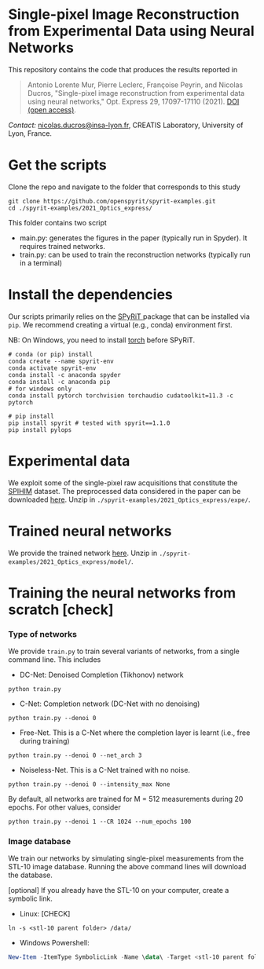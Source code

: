 # Single-pixel Image Reconstruction from Experimental Data using Neural Networks 

This repository contains the code that produces the results reported in

> Antonio Lorente Mur, Pierre Leclerc, Françoise Peyrin, and Nicolas Ducros, "Single-pixel image reconstruction from experimental data using neural networks," Opt. Express 29, 17097-17110 (2021). [DOI (open access)](https://doi.org/10.1364/OE.424228).

*Contact:* [nicolas.ducros@insa-lyon.fr](mailto:nicolas.ducros@insa-lyon.fr), CREATIS Laboratory, University of Lyon, France.

# Get the scripts

Clone the repo and navigate to the folder that corresponds to this study

```shell
git clone https://github.com/openspyrit/spyrit-examples.git
cd ./spyrit-examples/2021_Optics_express/
```

This folder contains two script

* main.py:  generates the figures in the paper  (typically run in Spyder). It requires trained networks.
* train.py: can be used to train the reconstruction networks (typically run in a terminal)

# Install the dependencies

Our scripts primarily relies on the [SPyRiT ](https://github.com/openspyrit/spyrit) package that can be installed via `pip`. We recommend creating a virtual (e.g., conda) environment first.

NB: On Windows, you need to install [torch](https://pytorch.org/get-started/locally/) before SPyRiT.

```shell
# conda (or pip) install
conda create --name spyrit-env
conda activate spyrit-env
conda install -c anaconda spyder 
conda install -c anaconda pip
# for windows only
conda install pytorch torchvision torchaudio cudatoolkit=11.3 -c pytorch

# pip install
pip install spyrit # tested with spyrit==1.1.0
pip install pylops
```

# Experimental data

We exploit some of the single-pixel raw acquisitions that constitute the [SPIHIM](https://github.com/openspyrit/spihim) dataset. The preprocessed data considered in the paper can be downloaded [here](https://www.creatis.insa-lyon.fr/~ducros/spyritexamples/2021_OpticsExpress/expe.zip). Unzip in `./spyrit-examples/2021_Optics_express/expe/`. 

# Trained neural networks

We provide the trained network [here](https://www.creatis.insa-lyon.fr/~ducros/spyritexamples/2021_OpticsExpress/model.zip). Unzip in `./spyrit-examples/2021_Optics_express/model/`. 

# Training the neural networks from scratch [check]

### Type of networks

We provide `train.py` to train several variants of networks, from a single command line. This includes

* DC-Net: Denoised Completion (Tikhonov) network

```shell
python train.py
```

* C-Net: Completion network (DC-Net with no denoising)

```shell
python train.py --denoi 0
```

* Free-Net. This is a C-Net where the completion layer is learnt (i.e., free during training)

```shell
python train.py --denoi 0 --net_arch 3
```

* Noiseless-Net. This is a C-Net trained with no noise.

```shell
python train.py --denoi 0 --intensity_max None
```

By default, all networks are trained for M = 512 measurements during 20 epochs. For other values, consider

```shell
python train.py --denoi 1 --CR 1024 --num_epochs 100
```

### Image database

We train our networks by simulating single-pixel measurements from the STL-10 image database. Running the above command lines will download the database. 

[optional] If you already have the STL-10 on your computer, create a symbolic link.

* Linux: [CHECK]

```shell
ln -s <stl-10 parent folder> /data/ 
```

* Windows Powershell:

``` powershell
New-Item -ItemType SymbolicLink -Name \data\ -Target <stl-10 parent folder>
```

